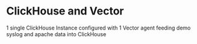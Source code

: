 # ClickHouse and Vector

1 single ClickHouse Instance configured with 1 Vector agent feeding demo syslog and apache data into ClickHouse


